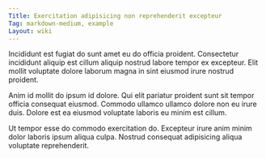 ```yaml
---
Title: Exercitation adipisicing non reprehenderit excepteur
Tag: markdown-medium, example
Layout: wiki
---
```

Incididunt est fugiat do sunt amet eu do officia proident. Consectetur incididunt aliquip est cillum aliquip nostrud labore tempor ex excepteur. Elit mollit voluptate dolore laborum magna in sint eiusmod irure nostrud proident.

Anim id mollit do ipsum id dolore. Qui elit pariatur proident sunt sit tempor officia consequat eiusmod. Commodo ullamco ullamco dolore non eu irure duis. Dolore est ea eiusmod voluptate laboris eu minim est cillum.

Ut tempor esse do commodo exercitation do. Excepteur irure anim minim dolor laboris ipsum aliqua culpa. Nostrud consequat adipisicing aliqua voluptate reprehenderit.